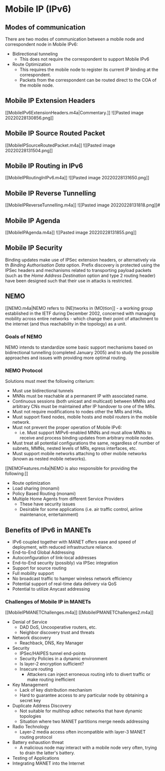 # Mobile IP (IPv6)
## Modes of communication
There are two modes of communication between a mobile node and correspondent node in Mobile IPv6:
- Bidirectional tunneling
	- This does not require the correspondent to support Mobile IPv6
- Route Optimization
	- This requires the mobile node to register its current IP binding at the correspondent.
	- Packets from the correspondent can be routed direct to the COA of the mobile node.

## Mobile IP Extension Headers
[[MobileIPv6ExtensionHeaders.m4a|Commentary.]]
![[Pasted image 20220228130856.png]]

## Mobile IP Source Routed Packet
[[MobileIPSourceRoutedPacket.m4a]]
![[Pasted image 20220228131504.png]]

## Mobile IP Routing in IPv6
[[MobileIPRoutingInIPv6.m4a]]
![[Pasted image 20220228131650.png]]

## Mobile IP Reverse Tunnelling
[[MobileIPReverseTunnelling.m4a]]
![[Pasted image 20220228131818.png]]#

## Mobile IP Agenda
[[MobileIPAgenda.m4a]]
![[Pasted image 20220228131855.png]]

## Mobile IP Security
Binding updates make use of IPSec extension headers, or alternatively via th *Binding Authorisation Data* option. Prefix discovery is protected using the IPSec headers and mechanisms related to transporting payload packets (such as the *Home Address Destination* option and type 2 routing header) have been designed such that their use in attacks is restricted.

## NEMO

[[NEMO.m4a|NEMO refers to (NE)tworks in (MO)tion]] - a working group established in the IETF during December 2002, concerned with managing mobility across entire networks - which change their point of attachment to the internet (and thus reachability in the topology) as a unit.

### Goals of NEMO

NEMO intends to standardize some basic support mechanisms based on bidirectional tunnelling  (completed January 2005) and to study the possible approaches and issues with providing more optimal routing.

### NEMO Protocol

Solutions must meet the following criterium: 
- Must use bidirectional tunnels
- MNNs must be reachable at a permanent IP with associated name.
- Continuous sessions (both unicast and multicast) between MMNs and arbitrary CNs must be maintained after IP handover to one of the MRs.
- Must not require modifications to nodes other the MRs and HAs.
- Must support fixed nodes, mobile hosts and mobil routers in the mobile network.
- Must not prevent the proper operation of Mobile IPv6:
	- i.e. Must support MIPv6-enabled MNNs and must allow MNNs to receive and process binding updates from arbitrary mobile nodes.
- Must treat all potential configurations the same, regardless of number of subnets, MMNs, nested levels of MRs, egress interfaces, etc.
- Must support mobile networks attaching to other mobile networks (known as nested mobile networks).

[[NEMOFeatures.m4a|NEMO is also responsible for providing the following:]]

- Route optimization
- Load sharing (monami)
- Policy Based Routing (monami)
- Multiple Home Agents from different Service Providers
	- These have security issues
	- Desirable for some applications (i.e. air traffic control, airline maintenance, entertainment)

## Benefits of IPv6 in MANETs

- IPv6 coupled together with MANET offers ease and speed of deployment, with reduced infrastructure reliance.
- End-to-End Global Addressing
- Autoconfiguration of link-local addresses
- End-to-End security (possibly) via IPSec integration
- Support for source routing
- Full mobility support
- No broadcast traffic to hamper wireless network efficiency
- Potential support of real-time data delivery via QoS
- Potential to utilize Anycast addressing

### Challenges of Mobile IP in MANETs
[[MobileIPMANETChallenges.m4a]]
[[MobileIPMANETChallenges2.m4a]]
- Denial of Service
	- DAD DoS, Uncooperative routers, etc.
	- Neighbor discovery trust and threats
- Network discovery
	- Reachback, DNS, Key Manager
- Security
	- IPSec/HAIPES tunnel end-points
	- Security Policies in a dynamic environment
	- Is layer-2 encryption sufficient?
	- Insecure routing
		- Attackers can inject erroneous routing info to divert traffic or make routing inefficient
- Key Management
	- Lack of key distribution mechanism
	- Hard to guarantee access to any particular node by obtaining a secret key
- Duplicate Address Discovery
	- Not suitable for multihop adhoc networks that have dynamic topologies
	- Situation where two MANET partitions merge needs addressing
- Radio Technology
	- Layer-2 media access often incompatible with layer-3 MANET routing protocol
- Battery exhaustion threat
	- A malicious node may interact with a mobile node very often, trying to drain the latter's battery.
- Testing of Applications
- Integrating MANET into the Internet

